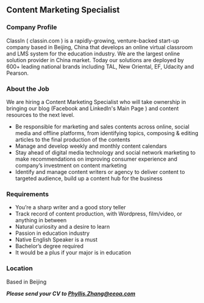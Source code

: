 ## Content Marketing Specialist

### Company Profile
ClassIn ( classin.com ) is a rapidly-growing, venture-backed start-up company based in Beijing, China that develops an online virtual classroom and LMS system for the education industry. We are the largest online solution provider in China market. Today our solutions are deployed by 600+ leading national brands including TAL, New Oriental, EF, Udacity and Pearson. 

### About the Job
We are hiring a Content Marketing Specialist who will take ownership in bringing our blog (Facebook and LinkedIn's Main Page ) and content resources to the next level. 
* Be responsible for marketing and sales contents across online, social media and offline platforms, from identifying topics, composing & editing articles to the final production of the contents
* Manage and develop weekly and monthly content calendars
* Stay ahead of digital media technology and social network marketing to make recommendations on improving consumer experience and company’s investment on content marketing
* Identify and manage content writers or agency to deliver content to targeted audience, build up a content hub for the business

### Requirements
* You’re a sharp writer and a good story teller
* Track record of content production, with Wordpress, film/video, or anything in between
* Natural curiosity and a desire to learn
* Passion in education industry
* Native English Speaker is a must
* Bachelor’s degree required
* It would be a plus if your major is in education

### Location
Based in Beijing

***Please send your CV to Phyllis.Zhang@eeoa.com***
